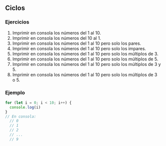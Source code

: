 
## Ciclos

### Ejercicios

1. Imprimir en consola los números del 1 al 10.
2. Imprimir en consola los números del 10 al 1.
3. Imprimir en consola los números del 1 al 10 pero solo los pares.
4. Imprimir en consola los números del 1 al 10 pero solo los impares.
5. Imprimir en consola los números del 1 al 10 pero solo los múltiplos de 3.
6. Imprimir en consola los números del 1 al 10 pero solo los múltiplos de 5.
7. Imprimir en consola los números del 1 al 10 pero solo los múltiplos de 3 y 5.
8. Imprimir en consola los números del 1 al 10 pero solo los múltiplos de 3 o 5.

### Ejemplo

```js
for (let i = 0; i < 10; i++) {
  console.log(i)
}
// En consola:
  // 0
  // 1
  // 2
  // ...
  // 9
```